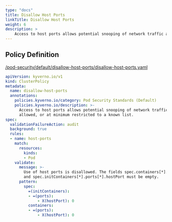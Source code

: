 ```yaml
---
type: "docs"
title: Disallow Host Ports
linkTitle: Disallow Host Ports
weight: 6
description: >
    Access to host ports allows potential snooping of network traffic and should not be allowed, or at minimum restricted to a known list.
---
```


## Policy Definition
<a href="https://github.com/kyverno/policies/raw/main//pod-security/default/disallow-host-ports/disallow-host-ports.yaml" target="-blank">/pod-security/default/disallow-host-ports/disallow-host-ports.yaml</a>

```yaml
apiVersion: kyverno.io/v1
kind: ClusterPolicy
metadata:
  name: disallow-host-ports
  annotations:
    policies.kyverno.io/category: Pod Security Standards (Default)
    policies.kyverno.io/description: >-
      Access to host ports allows potential snooping of network traffic and should not be
      allowed, or at minimum restricted to a known list.
spec:
  validationFailureAction: audit
  background: true
  rules:
  - name: host-ports
    match:
      resources:
        kinds:
        - Pod
    validate:
      message: >-
        Use of host ports is disallowed. The fields spec.containers[*].ports[*].hostPort
        and spec.initContainers[*].ports[*].hostPort must be empty.
      pattern:
        spec:
          =(initContainers):
          - =(ports):
              - X(hostPort): 0
          containers:
          - =(ports):
              - X(hostPort): 0

```
